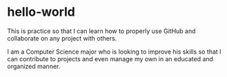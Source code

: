 # hello-world
This is practice so that I can learn how to properly use GitHub and collaborate on any project with others.


I am a Computer Science major who is looking to improve his skills so that I can contribute to projects and even manage my own in an educated and organized manner.
